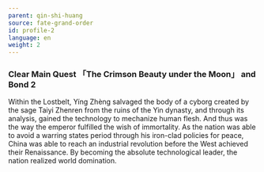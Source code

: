 ```yaml
---
parent: qin-shi-huang
source: fate-grand-order
id: profile-2
language: en
weight: 2
---
```


### Clear Main Quest 「The Crimson Beauty under the Moon」 and Bond 2

Within the Lostbelt, Yíng Zhèng salvaged the body of a cyborg created by the sage Taiyi Zhenren from the ruins of the Yin dynasty, and through its analysis, gained the technology to mechanize human flesh.
And thus was the way the emperor fulfilled the wish of immortality. As the nation was able to avoid a warring states period through his iron-clad policies for peace, China was able to reach an industrial revolution before the West achieved their Renaissance. By becoming the absolute technological leader, the nation realized world domination.
